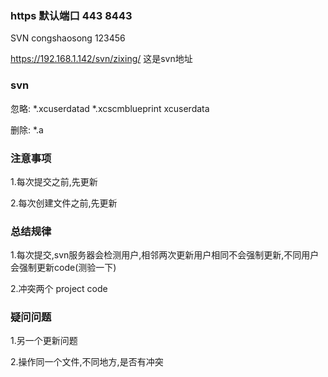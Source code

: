 ### https 默认端口 443 8443

SVN congshaosong 123456

https://192.168.1.142/svn/zixing/ 这是svn地址


### svn 

忽略: *.xcuserdatad *.xcscmblueprint xcuserdata

删除: *.a


### 注意事项

1.每次提交之前,先更新

2.每次创建文件之前,先更新

### 总结规律

1.每次提交,svn服务器会检测用户,相邻两次更新用户相同不会强制更新,不同用户会强制更新code(测验一下)

2.冲突两个  project  code 

### 疑问问题

1.另一个更新问题

2.操作同一个文件,不同地方,是否有冲突




